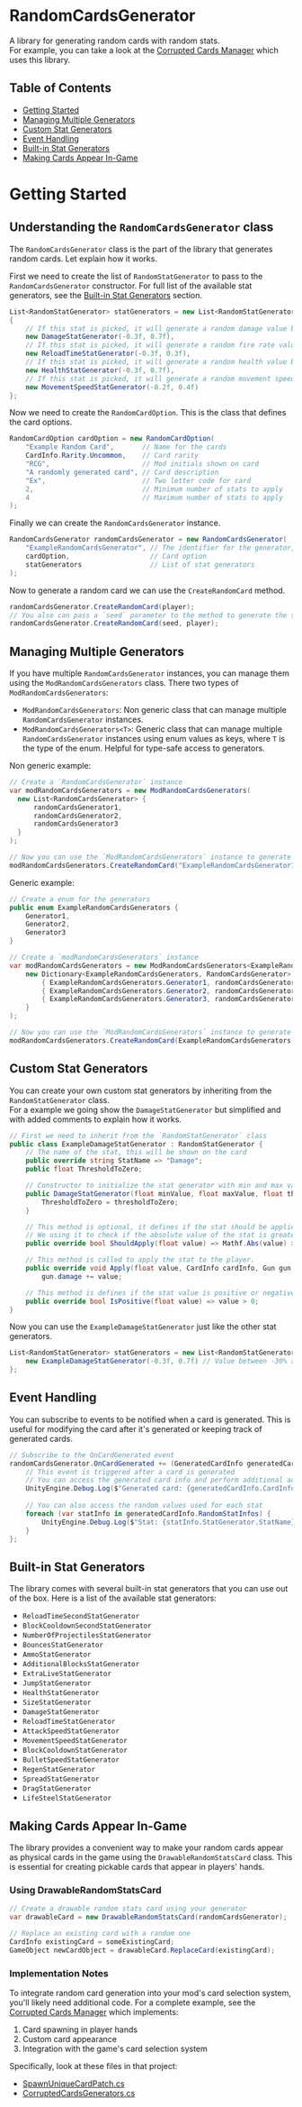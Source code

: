 # RandomCardsGenerator
A library for generating random cards with random stats.   
For example, you can take a look at the [Corrupted Cards Manager](https://github.com/AALUND13/CorruptedCardsManager) which uses this library.

## Table of Contents
- [Getting Started](#getting-started)
- [Managing Multiple Generators](#managing-multiple-generators)
- [Custom Stat Generators](#custom-stat-generators)
- [Event Handling](#event-handling)
- [Built-in Stat Generators](#built-in-stat-generators)
- [Making Cards Appear In-Game](#making-cards-appear-in-game)

# Getting Started
## Understanding the `RandomCardsGenerator` class
The `RandomCardsGenerator` class is the part of the library that generates random cards. Let explain how it works.   

First we need to create the list of `RandomStatGenerator` to pass to the `RandomCardsGenerator` constructor.
For full list of the available stat generators, see the [Built-in Stat Generators](#built-in-stat-generators) section.
```csharp
List<RandomStatGenerator> statGenerators = new List<RandomStatGenerator>
{
    // If this stat is picked, it will generate a random damage value between -30% and +70% of the damage
    new DamageStatGenerator(-0.3f, 0.7f),
    // If this stat is picked, it will generate a random fire rate value between -30% and +30% of the fire rate
    new ReloadTimeStatGenerator(-0.3f, 0.3f),
    // If this stat is picked, it will generate a random health value between -30% and +70% of the health
    new HealthStatGenerator(-0.3f, 0.7f),
    // If this stat is picked, it will generate a random movement speed value between -20% and +40% of the movement speed
    new MovementSpeedStatGenerator(-0.2f, 0.4f)
};
```

Now we need to create the `RandomCardOption`. 
This is the class that defines the card options.
```csharp
RandomCardOption cardOption = new RandomCardOption(
    "Example Random Card",       // Name for the cards
    CardInfo.Rarity.Uncommon,    // Card rarity
    "RCG",                       // Mod initials shown on card
    "A randomly generated card", // Card description
    "Ex",                        // Two letter code for card
    2,                           // Minimum number of stats to apply
    4                            // Maximum number of stats to apply
);
```

Finally we can create the `RandomCardsGenerator` instance.
```csharp
RandomCardsGenerator randomCardsGenerator = new RandomCardsGenerator(
    "ExampleRandomCardsGenerator", // The identifier for the generator, It must be unique
    cardOption,                    // Card option
    statGenerators                 // List of stat generators
);
```

Now to generate a random card we can use the `CreateRandomCard` method.
```csharp
randomCardsGenerator.CreateRandomCard(player);
// You also can pass a `seed` parameter to the method to generate the same card every time
randomCardsGenerator.CreateRandomCard(seed, player);
```

## Managing Multiple Generators
If you have multiple `RandomCardsGenerator` instances, you can manage them using the `ModRandomCardsGenerators` class. There two types of `ModRandomCardsGenerators`:
- `ModRandomCardsGenerators`: Non generic class that can manage multiple `RandomCardsGenerator` instances.
- `ModRandomCardsGenerators<T>`: Generic class that can manage multiple `RandomCardsGenerator` instances using enum values as keys, where `T` is the type of the enum. Helpful for type-safe access to generators.  

Non generic example:
```csharp
// Create a `RandomCardsGenerator` instance
var modRandomCardsGenerators = new ModRandomCardsGenerators(
  new List<RandomCardsGenerator> {
      randomCardsGenerator1,
      randomCardsGenerator2,
      randomCardsGenerator3
  }
);

// Now you can use the `ModRandomCardsGenerators` instance to generate random cards
modRandomCardsGenerators.CreateRandomCard("ExampleRandomCardsGenerator1", player);
```

Generic example:
```csharp
// Create a enum for the generators
public enum ExampleRandomCardsGenerators {
    Generator1,
    Generator2,
    Generator3
}

// Create a `modRandomCardsGenerators` instance
var modRandomCardsGenerators = new ModRandomCardsGenerators<ExampleRandomCardsGenerators>(
    new Dictionary<ExampleRandomCardsGenerators, RandomCardsGenerator> {
        { ExampleRandomCardsGenerators.Generator1, randomCardsGenerator1 },
        { ExampleRandomCardsGenerators.Generator2, randomCardsGenerator2 },
        { ExampleRandomCardsGenerators.Generator3, randomCardsGenerator3 }
    }
);

// Now you can use the `ModRandomCardsGenerators` instance to generate random cards
modRandomCardsGenerators.CreateRandomCard(ExampleRandomCardsGenerators.Generator1, player);
```

## Custom Stat Generators
You can create your own custom stat generators by inheriting from the `RandomStatGenerator` class.  
For a example we going show the `DamageStatGenerator` but simplified and with added comments to explain how it works.
```csharp
// First we need to inherit from the `RandomStatGenerator` class
public class ExampleDamageStatGenerator : RandomStatGenerator {
    // The name of the stat, this will be shown on the card
    public override string StatName => "Damage";
    public float ThresholdToZero;

    // Constructor to initialize the stat generator with min and max values
    public DamageStatGenerator(float minValue, float maxValue, float thresholdToZero = 0.05f) : base(minValue, maxValue) {
        ThresholdToZero = thresholdToZero;
    }

    // This method is optional, it defines if the stat should be applied based on the value
    // We using it to check if the absolute value of the stat is greater than or equal to the threshold
    public override bool ShouldApply(float value) => Mathf.Abs(value) >= ThresholdToZero;

    // This method is called to apply the stat to the player.
    public override void Apply(float value, CardInfo cardInfo, Gun gun, ApplyCardStats cardStats, CharacterStatModifiers statModifiers, Block block) =>
        gun.damage += value;

    // This method is defines if the stat value is positive or negative
    public override bool IsPositive(float value) => value > 0;
}
```

Now you can use the `ExampleDamageStatGenerator` just like the other stat generators.
```csharp
List<RandomStatGenerator> statGenerators = new List<RandomStatGenerator> {
    new ExampleDamageStatGenerator(-0.3f, 0.7f) // Value between -30% and +70% of the damage
};
```

## Event Handling
You can subscribe to events to be notified when a card is generated. This is useful for modifying the card after it's generated or keeping track of generated cards.

```csharp
// Subscribe to the OnCardGenerated event
randomCardsGenerator.OnCardGenerated += (GeneratedCardInfo generatedCardInfo) => {
    // This event is triggered after a card is generated
    // You can access the generated card info and perform additional actions
    UnityEngine.Debug.Log($"Generated card: {generatedCardInfo.CardInfo.cardName}");
    
    // You can also access the random values used for each stat
    foreach (var statInfo in generatedCardInfo.RandomStatInfos) {
        UnityEngine.Debug.Log($"Stat: {statInfo.StatGenerator.StatName}, Value: {statInfo.Value}");
    }
};
```

## Built-in Stat Generators
The library comes with several built-in stat generators that you can use out of the box. 
Here is a list of the available stat generators:  
- `ReloadTimeSecondStatGenerator`
- `BlockCooldownSecondStatGenerator`
- `NumberOfProjectilesStatGenerator`
- `BouncesStatGenerator`
- `AmmoStatGenerator`
- `AdditionalBlocksStatGenerator`
- `ExtraLiveStatGenerator`
- `JumpStatGenerator`
- `HealthStatGenerator`
- `SizeStatGenerator`
- `DamageStatGenerator`
- `ReloadTimeStatGenerator`
- `AttackSpeedStatGenerator`
- `MovementSpeedStatGenerator`
- `BlockCooldownStatGenerator`
- `BulletSpeedStatGenerator`
- `RegenStatGenerator`
- `SpreadStatGenerator`
- `DragStatGenerator`
- `LifeSteelStatGenerator`

## Making Cards Appear In-Game
The library provides a convenient way to make your random cards appear as physical cards in the game using the `DrawableRandomStatsCard` class. This is essential for creating pickable cards that appear in players' hands.

### Using DrawableRandomStatsCard

```csharp
// Create a drawable random stats card using your generator
var drawableCard = new DrawableRandomStatsCard(randomCardsGenerator);

// Replace an existing card with a random one
CardInfo existingCard = someExistingCard;
GameObject newCardObject = drawableCard.ReplaceCard(existingCard);
```

### Implementation Notes

To integrate random card generation into your mod's card selection system, you'll likely need additional code. For a complete example, see the [Corrupted Cards Manager](https://github.com/AALUND13/CorruptedCardsManager) which implements:

1. Card spawning in player hands
2. Custom card appearance
3. Integration with the game's card selection system

Specifically, look at these files in that project:
- [SpawnUniqueCardPatch.cs](https://github.com/AALUND13/CorruptedCardsManager/blob/main/Scripts/Patches/SpawnUniqueCard.cs)
- [CorruptedCardsGenerators.cs](https://github.com/AALUND13/CorruptedCardsManager/blob/main/Scripts/CorruptedCardsGenerators.cs)